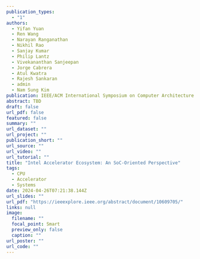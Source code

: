 ```yaml
---
publication_types:
  - "1"
authors:
  - Yifan Yuan
  - Ren Wang
  - Narayan Ranganathan
  - Nikhil Rao
  - Sanjay Kumar
  - Philip Lantz
  - Vivekananthan Sanjeepan
  - Jorge Cabrera
  - Atul Kwatra
  - Rajesh Sankaran
  - admin
  - Nam Sung Kim
publication: IEEE/ACM International Symposium on Computer Architecture (ISCA)
abstract: TBD
draft: false
url_pdf: false
featured: false
summary: ""
url_dataset: ""
url_project: ""
publication_short: ""
url_source: ""
url_video: ""
url_tutorial: ""
title: "Intel Accelerator Ecosystem: An SoC-Oriented Perspective"
tags:
  - CPU
  - Accelerator
  - Systems
date: 2024-04-26T07:21:38.144Z
url_slides: ""
url_pdf: "https://ieeexplore.ieee.org/abstract/document/10609705/"
links: null
image:
  filename: ""
  focal_point: Smart
  preview_only: false
  caption: ""
url_poster: ""
url_code: ""
---
```

